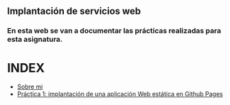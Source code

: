 ## Implantación de servicios web

### En esta web se van a documentar las prácticas realizadas para esta asignatura.

# INDEX
- [Sobre mi](about.md)  
- [Práctica 1: implantación de una aplicación Web estática en Github Pages](/practica1/p1.md)  
